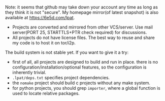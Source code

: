 Note: it seems that github may take down your account any time as long as they think it is not "secure".
My homepage mirror(of latest snapshot) is also available at <https://6e5d.com/lpat>.

* Projects are converted and mirrored from other VCS/server. Use mail server(PORT 25, STARTTLS+PTR check required) for discussions.
* All projects do not have license files. The best way to reuse and share my code is to host it on tor/i2p.

The build system is not stable yet. If you want to give it a try:

* first of all, all projects are designed to build and run in place. there is no configuration/installation/optional features, so the configuration is inherently trivial.
* `.lpat/deps.txt` specifies project dependencies.
* the `nomake` project should build c projects without any make system.
* for python projects, you should grep `importer`, where a global function is used to locate relative packages.

